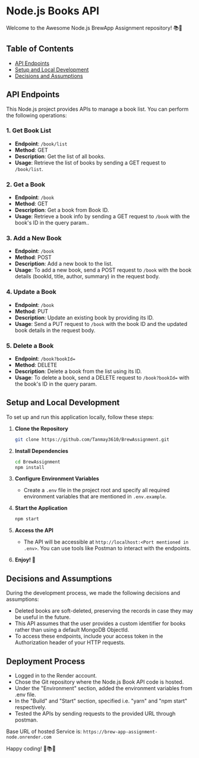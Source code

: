 # Node.js Books API

Welcome to the Awesome Node.js BrewApp Assignment repository! 📚🚀

## Table of Contents
- [API Endpoints](#api-endpoints)
- [Setup and Local Development](#setup-and-local-development)
- [Decisions and Assumptions](#decisions-and-assumptions)

## API Endpoints
This Node.js project provides APIs to manage a book list. You can perform the following operations:

### 1. Get Book List
- **Endpoint**: `/book/list`
- **Method**: GET
- **Description**: Get the list of all books.
- **Usage**: Retrieve the list of books by sending a GET request to `/book/list`.

### 2. Get a Book
- **Endpoint**: `/book`
- **Method**: GET
- **Description**: Get a book from Book ID.
- **Usage**: Retrieve a book info by sending a GET request to `/book` with the book's ID in the query param..

### 3. Add a New Book
- **Endpoint**: `/book`
- **Method**: POST
- **Description**: Add a new book to the list.
- **Usage**: To add a new book, send a POST request to `/book` with the book details (bookId, title, author, summary) in the request body.

### 4. Update a Book
- **Endpoint**: `/book`
- **Method**: PUT
- **Description**: Update an existing book by providing its ID.
- **Usage**: Send a PUT request to `/book` with the book ID and the updated book details in the request body.

### 5. Delete a Book
- **Endpoint**: `/book?bookId=`
- **Method**: DELETE
- **Description**: Delete a book from the list using its ID.
- **Usage**: To delete a book, send a DELETE request to `/book?bookId=` with the book's ID in the query param.

## Setup and Local Development
To set up and run this application locally, follow these steps:

1. **Clone the Repository**
   ```bash
   git clone https://github.com/Tanmay3610/BrewAssignment.git
   ```

2. **Install Dependencies**
   ```bash
   cd BrewAssignment
   npm install
   ```

3. **Configure Environment Variables**
   - Create a `.env` file in the project root and specify all required environment variables that are mentioned in `.env.example`.

4. **Start the Application**
   ```bash
   npm start
   ```

5. **Access the API**
   - The API will be accessible at `http://localhost:<Port mentioned in .env>`. You can use tools like Postman to interact with the endpoints.

6. **Enjoy! 🎉**

## Decisions and Assumptions
During the development process, we made the following decisions and assumptions:

- Deleted books are soft-deleted, preserving the records in case they may be useful in the future.
- This API assumes that the user provides a custom identifier for books rather than using a default MongoDB ObjectId.
- To access these endpoints, include your access token in the Authorization header of your HTTP requests.

## Deployment Process
- Logged in to the Render account.
- Chose the Git repository where the Node.js Book API code is hosted.
- Under the "Environment" section, added the environment variables from .env file.
- In the "Build" and "Start" section, specified i.e. "yarn" and "npm start" respectively.
- Tested the APIs by sending requests to the provided URL through postman.

Base URL of hosted Service is: `https://brew-app-assignment-node.onrender.com`


Happy coding! 🚀📚🔥